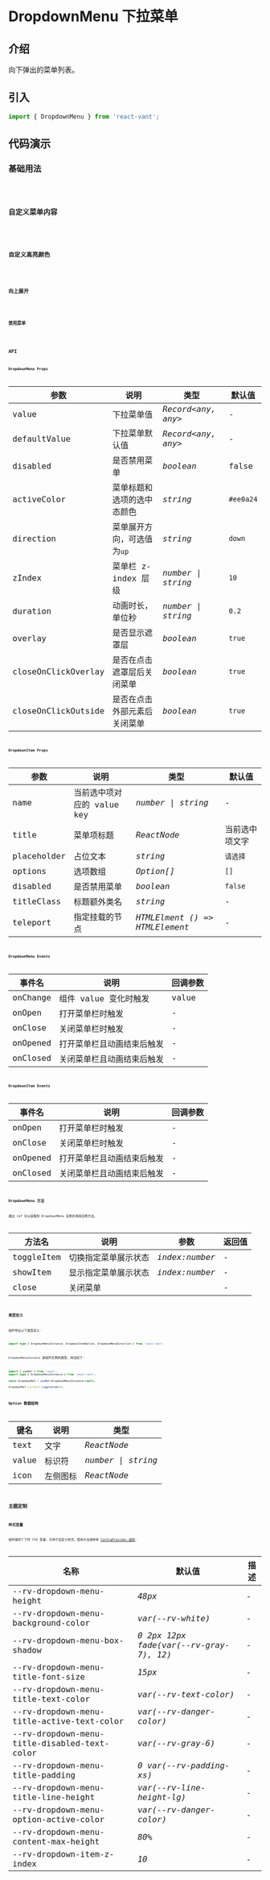 # DropdownMenu 下拉菜单

## 介绍

向下弹出的菜单列表。

## 引入

```js
import { DropdownMenu } from 'react-vant';
```

## 代码演示

### 基础用法

<code title="基础用法" src="./demo/base.tsx" />

### 自定义菜单内容

<code title="自定义菜单内容" src="./demo/custom.tsx" />

### 自定义高亮颜色

<code title="自定义高亮颜色" src="./demo/color.tsx" />

### 向上展开

<code title="向上展开" src="./demo/direction.tsx" />

### 禁用菜单

<code title="禁用菜单" src="./demo/disabled.tsx" />

## API

### DropdownMenu Props

| 参数                | 说明                         | 类型               | 默认值    |
| ------------------- | ---------------------------- | ------------------ | --------- |
| value               | 下拉菜单值                   | _Record<any, any>_ | -         |
| defaultValue        | 下拉菜单默认值               | _Record<any, any>_ | -         |
| disabled            | 是否禁用菜单                 | _boolean_          | false     |
| activeColor         | 菜单标题和选项的选中态颜色   | _string_           | `#ee0a24` |
| direction           | 菜单展开方向，可选值为`up`   | _string_           | `down`    |
| zIndex              | 菜单栏 z-index 层级          | _number \| string_ | `10`      |
| duration            | 动画时长，单位秒             | _number \| string_ | `0.2`     |
| overlay             | 是否显示遮罩层               | _boolean_          | `true`    |
| closeOnClickOverlay | 是否在点击遮罩层后关闭菜单   | _boolean_          | `true`    |
| closeOnClickOutside | 是否在点击外部元素后关闭菜单 | _boolean_          | `true`    |

### DropdownItem Props

| 参数        | 说明                       | 类型                           | 默认值         |
| ----------- | -------------------------- | ------------------------------ | -------------- |
| name        | 当前选中项对应的 value key | _number \| string_             | -              |
| title       | 菜单项标题                 | _ReactNode_                    | 当前选中项文字 |
| placeholder | 占位文本                   | _string_                       | `请选择`       |
| options     | 选项数组                   | _Option[]_                     | `[]`           |
| disabled    | 是否禁用菜单               | _boolean_                      | `false`        |
| titleClass  | 标题额外类名               | _string_                       | -              |
| teleport    | 指定挂载的节点             | _HTMLElment () => HTMLElement_ | -              |

### DropdownMenu Events

| 事件名   | 说明                       | 回调参数 |
| -------- | -------------------------- | -------- |
| onChange | 组件 value 变化时触发      | value    |
| onOpen   | 打开菜单栏时触发           | -        |
| onClose  | 关闭菜单栏时触发           | -        |
| onOpened | 打开菜单栏且动画结束后触发 | -        |
| onClosed | 关闭菜单栏且动画结束后触发 | -        |

### DropdownItem Events

| 事件名   | 说明                       | 回调参数 |
| -------- | -------------------------- | -------- |
| onOpen   | 打开菜单栏时触发           | -        |
| onClose  | 关闭菜单栏时触发           | -        |
| onOpened | 打开菜单栏且动画结束后触发 | -        |
| onClosed | 关闭菜单栏且动画结束后触发 | -        |

### DropdownMenu 方法

通过 ref 可以获取到 DropdownMenu 实例并调用实例方法。

| 方法名     | 说明                 | 参数           | 返回值 |
| ---------- | -------------------- | -------------- | ------ |
| toggleItem | 切换指定菜单展示状态 | _index:number_ | -      |
| showItem   | 显示指定菜单展示状态 | _index:number_ | -      |
| close      | 关闭菜单             |                | -      |

### 类型定义

组件导出以下类型定义：

```ts
import type { DropdownMenuInstance, DropdownItemOption, DropdownMenuDirection } from 'react-vant';
```

`DropdownMenuInstance` 是组件实例的类型，用法如下：

```ts
import { useRef } from 'react';
import type { DropdownMenuInstance } from 'react-vant';

const dropdownRef = useRef<DropdownMenuInstance>(null);

dropdownRef.current?.toggleItem(0);
```

### Option 数据结构

| 键名  | 说明                                   | 类型               |
| ----- | -------------------------------------- | ------------------ |
| text  | 文字                                   | _ReactNode_           |
| value | 标识符                                 | _number \| string_ |
| icon  | 左侧图标 | _ReactNode_           |

## 主题定制

### 样式变量

组件提供了下列 CSS 变量，可用于自定义样式，使用方法请参考 [ConfigProvider 组件](/components/config-provider)。

| 名称                                         | 默认值                                  | 描述 |
| -------------------------------------------- | --------------------------------------- | ---- |
| --rv-dropdown-menu-height                    | _48px_                                  | -    |
| --rv-dropdown-menu-background-color          | _var(--rv-white)_                       | -    |
| --rv-dropdown-menu-box-shadow                | _0 2px 12px fade(var(--rv-gray-7), 12)_ | -    |
| --rv-dropdown-menu-title-font-size           | _15px_                                  | -    |
| --rv-dropdown-menu-title-text-color          | _var(--rv-text-color)_                  | -    |
| --rv-dropdown-menu-title-active-text-color   | _var(--rv-danger-color)_                | -    |
| --rv-dropdown-menu-title-disabled-text-color | _var(--rv-gray-6)_                      | -    |
| --rv-dropdown-menu-title-padding             | _0 var(--rv-padding-xs)_                | -    |
| --rv-dropdown-menu-title-line-height         | _var(--rv-line-height-lg)_              | -    |
| --rv-dropdown-menu-option-active-color       | _var(--rv-danger-color)_                | -    |
| --rv-dropdown-menu-content-max-height        | _80%_                                   | -    |
| --rv-dropdown-item-z-index                   | _10_                                    | -    |
